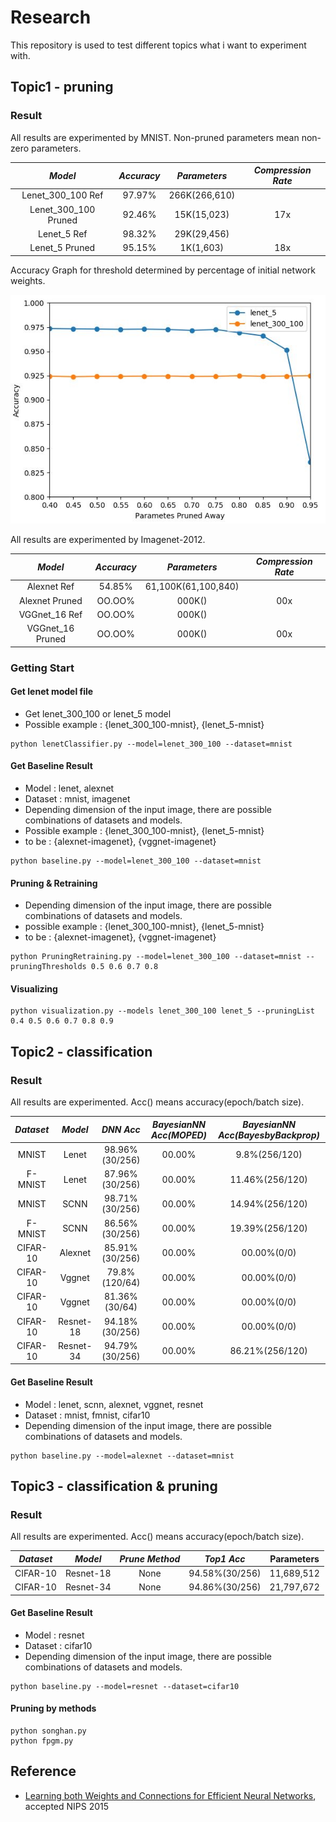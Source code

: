 # Research

This repository is used to test different topics what i want to experiment with.

## Topic1 - pruning

### Result

All results are experimented by MNIST.
Non-pruned parameters mean non-zero parameters.

*Model* | *Accuracy* | *Parameters* | *Compression Rate*
:---: | :---: | :---: | :---:
Lenet_300_100 Ref | 97.97% | 266K(266,610) |
Lenet_300_100 Pruned | 92.46% | 15K(15,023) | 17x
Lenet_5 Ref | 98.32% | 29K(29,456) |
Lenet_5 Pruned | 95.15% | 1K(1,603) | 18x

Accuracy Graph for threshold determined by percentage of initial network weights.

<img src = 'saved_image/graph_image1.JPG'>

All results are experimented by Imagenet-2012.

*Model* | *Accuracy* | *Parameters* | *Compression Rate*
:---: | :---: | :---: | :---:
Alexnet Ref | 54.85% | 61,100K(61,100,840) |
Alexnet Pruned | OO.OO% | 000K() | 00x
VGGnet_16 Ref | OO.OO% | 000K() |
VGGnet_16 Pruned | OO.OO% | 000K() | 00x

### Getting Start
#### Get lenet model file
- Get lenet_300_100 or lenet_5 model
- Possible example : {lenet_300_100-mnist}, {lenet_5-mnist}
```shell
python lenetClassifier.py --model=lenet_300_100 --dataset=mnist
```

#### Get Baseline Result
- Model : lenet, alexnet
- Dataset : mnist, imagenet
- Depending dimension of the input image, there are possible combinations of datasets and models.
- Possible example : {lenet_300_100-mnist}, {lenet_5-mnist}
- to be : {alexnet-imagenet}, {vggnet-imagenet}
```shell
python baseline.py --model=lenet_300_100 --dataset=mnist
```

#### Pruning & Retraining
- Depending dimension of the input image, there are possible combinations of datasets and models.
- possible example : {lenet_300_100-mnist}, {lenet_5-mnist}
- to be : {alexnet-imagenet}, {vggnet-imagenet}
```shell
python PruningRetraining.py --model=lenet_300_100 --dataset=mnist --pruningThresholds 0.5 0.6 0.7 0.8
```

#### Visualizing
```shell
python visualization.py --models lenet_300_100 lenet_5 --pruningList 0.4 0.5 0.6 0.7 0.8 0.9
```

## Topic2 - classification

### Result

All results are experimented. Acc() means accuracy(epoch/batch size).

*Dataset* | *Model* | *DNN Acc* | *BayesianNN Acc(MOPED)* | *BayesianNN Acc(BayesbyBackprop)* |
:---: | :---: | :---: | :---: | :---: |
MNIST | Lenet | 98.96%(30/256) | 00.00% | 9.8%(256/120) |
F-MNIST | Lenet | 87.96%(30/256) | 00.00% | 11.46%(256/120) |
MNIST | SCNN | 98.71%(30/256) | 00.00% | 14.94%(256/120) |
F-MNIST | SCNN | 86.56%(30/256) | 00.00% | 19.39%(256/120) |
CIFAR-10 | Alexnet | 85.91%(30/256) | 00.00% | 00.00%(0/0) |
CIFAR-10 | Vggnet | 79.8%(120/64) | 00.00% | 00.00%(0/0) |
CIFAR-10 | Vggnet | 81.36%(30/64) | 00.00% | 00.00%(0/0) |
CIFAR-10 | Resnet-18 | 94.18%(30/256) | 00.00% | 00.00%(0/0) |
CIFAR-10 | Resnet-34 | 94.79%(30/256) | 00.00% | 86.21%(256/120) |

#### Get Baseline Result
- Model : lenet, scnn, alexnet, vggnet, resnet
- Dataset : mnist, fmnist, cifar10
- Depending dimension of the input image, there are possible combinations of datasets and models.
```shell
python baseline.py --model=alexnet --dataset=mnist
```

## Topic3 - classification & pruning

### Result

All results are experimented. Acc() means accuracy(epoch/batch size).

*Dataset* | *Model* | *Prune Method* | *Top1 Acc* | Parameters |
:---: | :---: | :---: | :---: | :---: |
CIFAR-10 | Resnet-18 | None | 94.58%(30/256) | 11,689,512 |
CIFAR-10 | Resnet-34 | None | 94.86%(30/256) | 21,797,672 |

#### Get Baseline Result
- Model : resnet
- Dataset : cifar10
- Depending dimension of the input image, there are possible combinations of datasets and models.
```shell
python baseline.py --model=resnet --dataset=cifar10
```

#### Pruning by methods
```
python songhan.py
python fpgm.py
```

## Reference
- [Learning both Weights and Connections for Efficient Neural Networks](https://papers.nips.cc/paper/5784-learning-both-weights-and-connections-for-efficient-neural-network.pdf), accepted NIPS 2015
